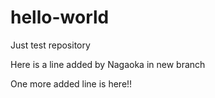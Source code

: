 # hello-world
Just test repository

Here is a line added by Nagaoka in new branch

One more added line is here!!
